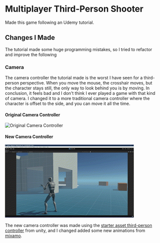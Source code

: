 # Multiplayer Third-Person Shooter

Made this game following an Udemy tutorial.

## Changes I Made

The tutorial made some huge programming mistakes, so I tried to refactor and improve the following

### Camera

The camera controller the tutorial made is the worst I have seen for a third-person perspective. When you move the
mouse, the crosshair moves, but the character stays still, the only way to look behind you is by moving. In
conclusion, it feels bad and I don't think I ever played a game with that kind of camera. I changed it to a more 
traditional camera controller where the character is offset to the side, and you can move it all the time.

#### Original Camera Controller
![Original Camera Controller](Readme%20Extras/OriginalCameraController.gif)


#### New Camera Controller
![New Camera Controller](Readme%20Extras/NewCameraMovement.gif)

The new camera controller was made using the [starter asset third-person controller](https://assetstore.unity.com/packages/essentials/starter-assets-thirdperson-updates-in-new-charactercontroller-pa-196526)
from unity, and I changed added some new animations from [mixamo](https://www.mixamo.com/#/).